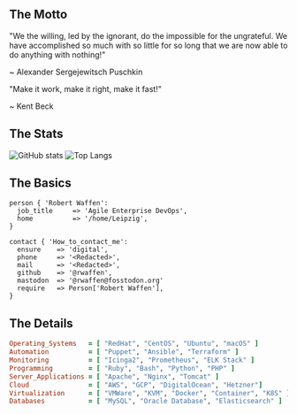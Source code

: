 ## The Motto

"We the willing, led by the ignorant, do the impossible for the ungrateful. We have accomplished so much with so little for so long that we are now able to do anything with nothing!"

~ Alexander Sergejewitsch Puschkin

"Make it work, make it right, make it fast!"

~ Kent Beck

## The Stats

![ GitHub stats](https://github-readme-stats.vercel.app/api?username=rwaffen&show_icons=true&count_private=true)
![Top Langs](https://github-readme-stats.vercel.app/api/top-langs/?username=rwaffen&layout=compact)

## The Basics

```puppet
person { 'Robert Waffen':
  job_title     => 'Agile Enterprise DevOps',
  home          => '/home/Leipzig',
}

contact { 'How_to_contact_me':
  ensure    => 'digital',
  phone     => '<Redacted>',
  mail      => '<Redacted>',
  github    => '@rwaffen',
  mastodon  => '@rwaffen@fosstodon.org'
  require   => Person['Robert Waffen'],
}
```

## The Details

```ruby
Operating_Systems   = [ "RedHat", "CentOS", "Ubuntu", "macOS" ]
Automation          = [ "Puppet", "Ansible", "Terraform" ]
Monitoring          = [ "Icinga2", "Prometheus", "ELK Stack" ]
Programming         = [ "Ruby", "Bash", "Python", "PHP" ]
Server_Applications = [ "Apache", "Nginx", "Tomcat" ]
Cloud               = [ "AWS", "GCP", "DigitalOcean", "Hetzner"]
Virtualization      = [ "VMWare", "KVM", "Docker", "Container", "K8S" ]
Databases           = [ "MySQL", "Oracle Database", "Elasticsearch" ]
```
